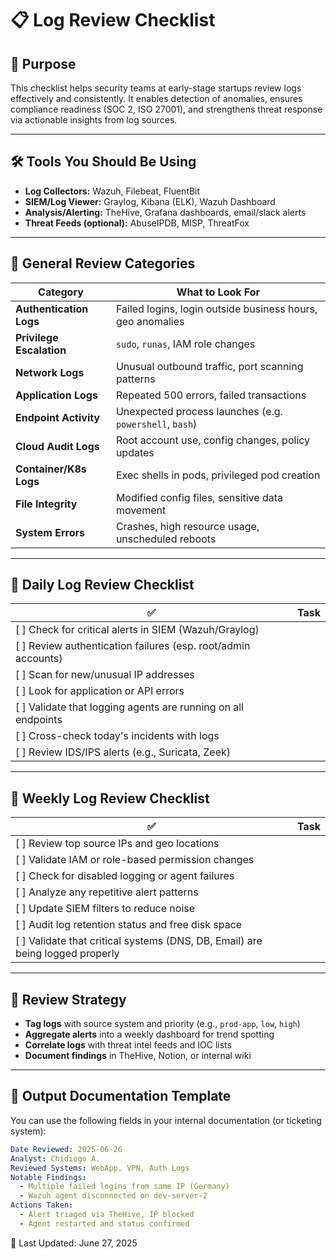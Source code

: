 # 📋 Log Review Checklist

## 🎯 Purpose

This checklist helps security teams at early-stage startups review logs effectively and consistently. It enables detection of anomalies, ensures compliance readiness (SOC 2, ISO 27001), and strengthens threat response via actionable insights from log sources.

---

## 🛠️ Tools You Should Be Using

- **Log Collectors:** Wazuh, Filebeat, FluentBit
- **SIEM/Log Viewer:** Graylog, Kibana (ELK), Wazuh Dashboard
- **Analysis/Alerting:** TheHive, Grafana dashboards, email/slack alerts
- **Threat Feeds (optional):** AbuseIPDB, MISP, ThreatFox

---

## 🧩 General Review Categories

| Category | What to Look For |
|----------|------------------|
| **Authentication Logs** | Failed logins, login outside business hours, geo anomalies |
| **Privilege Escalation** | `sudo`, `runas`, IAM role changes |
| **Network Logs** | Unusual outbound traffic, port scanning patterns |
| **Application Logs** | Repeated 500 errors, failed transactions |
| **Endpoint Activity** | Unexpected process launches (e.g. `powershell`, `bash`) |
| **Cloud Audit Logs** | Root account use, config changes, policy updates |
| **Container/K8s Logs** | Exec shells in pods, privileged pod creation |
| **File Integrity** | Modified config files, sensitive data movement |
| **System Errors** | Crashes, high resource usage, unscheduled reboots |

---

## 🔁 Daily Log Review Checklist

| ✅ | Task |
|----|------|
| [ ] Check for critical alerts in SIEM (Wazuh/Graylog) |
| [ ] Review authentication failures (esp. root/admin accounts) |
| [ ] Scan for new/unusual IP addresses |
| [ ] Look for application or API errors |
| [ ] Validate that logging agents are running on all endpoints |
| [ ] Cross-check today's incidents with logs |
| [ ] Review IDS/IPS alerts (e.g., Suricata, Zeek) |

---

## 📅 Weekly Log Review Checklist

| ✅ | Task |
|----|------|
| [ ] Review top source IPs and geo locations |
| [ ] Validate IAM or role-based permission changes |
| [ ] Check for disabled logging or agent failures |
| [ ] Analyze any repetitive alert patterns |
| [ ] Update SIEM filters to reduce noise |
| [ ] Audit log retention status and free disk space |
| [ ] Validate that critical systems (DNS, DB, Email) are being logged properly |

---

## 🧠 Review Strategy

- **Tag logs** with source system and priority (e.g., `prod-app`, `low`, `high`)
- **Aggregate alerts** into a weekly dashboard for trend spotting
- **Correlate logs** with threat intel feeds and IOC lists
- **Document findings** in TheHive, Notion, or internal wiki

---

## 🧾 Output Documentation Template

You can use the following fields in your internal documentation (or ticketing system):

```yaml
Date Reviewed: 2025-06-26
Analyst: Chidiogo A.
Reviewed Systems: WebApp, VPN, Auth Logs
Notable Findings:
  - Multiple failed logins from same IP (Germany)
  - Wazuh agent disconnected on dev-server-2
Actions Taken:
  - Alert triaged via TheHive, IP blocked
  - Agent restarted and status confirmed
```

🔄 Last Updated: June 27, 2025